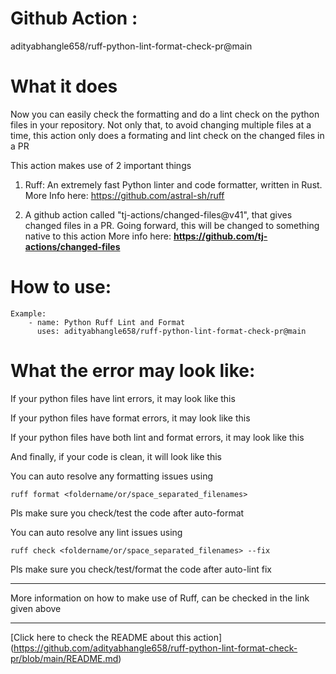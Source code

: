 # Github Action : 
adityabhangle658/ruff-python-lint-format-check-pr@main

# What it does 
Now you can easily check the formatting and do a lint check on the python files in your repository. Not only that, to avoid changing multiple files at a time, this action only does a formating and lint check on the changed files in a PR 

This action makes use of 2 important things 

1) Ruff: An extremely fast Python linter and code formatter, written in Rust.
   More Info here: https://github.com/astral-sh/ruff
   
3) A github action called "tj-actions/changed-files@v41", that gives changed files in a PR. Going forward, this will be changed to something native to this action
   More info here: **https://github.com/tj-actions/changed-files**

# How to use:
```
Example: 
    - name: Python Ruff Lint and Format 
      uses: adityabhangle658/ruff-python-lint-format-check-pr@main
```

# What the error may look like: 
If your python files have lint errors, it may look like this 


If your python files have format errors, it may look like this 


If your python files have both lint and format errors, it may look like this 


And finally, if your code is clean, it will look like this 


You can auto resolve any formatting issues using
```
ruff format <foldername/or/space_separated_filenames>
```
Pls make sure you check/test the code after auto-format

You can auto resolve any lint issues using 
```
ruff check <foldername/or/space_separated_filenames> --fix
```
Pls make sure you check/test/format the code after auto-lint fix

-------

More information on how to make use of Ruff, can be checked in the link given above 

-------

[Click here to check the README about this action] (https://github.com/adityabhangle658/ruff-python-lint-format-check-pr/blob/main/README.md)

